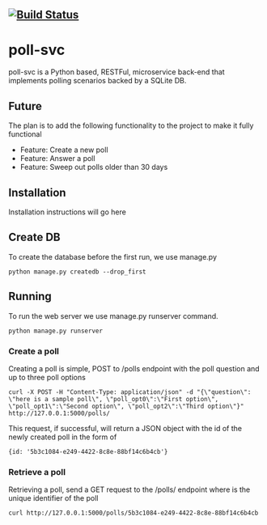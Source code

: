 [![Build Status](https://travis-ci.org/buragc/poll-service-flask.svg?branch=master)](https://travis-ci.org/buragc/poll-service-flask)
--------------------

# poll-svc
poll-svc is a Python based, RESTFul, microservice back-end that implements polling scenarios backed by a SQLite DB.

## Future
The plan is to add the following functionality to the project to make it fully functional
* Feature: Create a new poll
* Feature: Answer a poll
* Feature: Sweep out polls older than 30 days


## Installation
Installation instructions will go here

## Create DB
To create the database before the first run, we use manage.py
```
python manage.py createdb --drop_first
```

## Running
To run the web server we use manage.py runserver command. 
```
python manage.py runserver
```

### Create a poll
Creating a poll is simple, POST to /polls endpoint with the poll question and up to three poll options
```
curl -X POST -H "Content-Type: application/json" -d "{\"question\": \"here is a sample poll\", \"poll_opt0\":\"First option\", \"poll_opt1\":\"Second option\", \"poll_opt2\":\"Third option\"}" http://127.0.0.1:5000/polls/
```
This request, if successful, will return a JSON object with the id of the newly created poll in the form of 
```
{id: '5b3c1084-e249-4422-8c8e-88bf14c6b4cb'}
```


### Retrieve a poll
Retrieving a poll, send a GET request to the /polls/<id> endpoint where <id> is the unique identifier of the poll
```
curl http://127.0.0.1:5000/polls/5b3c1084-e249-4422-8c8e-88bf14c6b4cb
```